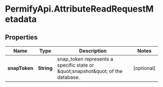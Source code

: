 # PermifyApi.AttributeReadRequestMetadata

## Properties

Name | Type | Description | Notes
------------ | ------------- | ------------- | -------------
**snapToken** | **String** | snap_token represents a specific state or \&quot;snapshot\&quot; of the database. | [optional] 


